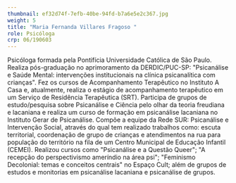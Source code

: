 ```yaml
---
thumbnail: ef32d74f-7efb-40be-94fd-b7a6e5e2c367.jpg
weight: 5
title: "Maria Fernanda Villares Fragoso "
role: Psicóloga
crp: 06/190603
---
```

Psicóloga formada pela Pontifícia Universidade Católica de São Paulo. Realiza pós-graduação no aprimoramento da DERDIC/PUC-SP: "Psicanálise e Saúde Mental: intervenções institucionais na clínica psicanalítica com crianças". Fez os cursos de Acompanhamento Terapêutico no Instituto A Casa e, atualmente, realiza o estágio de acompanhamento terapêutico em um Serviço de Residência Terapêutica (SRT). 
Participa de grupos de estudo/pesquisa sobre Psicanálise e Ciência pelo olhar da teoria freudiana e lacaniana e realiza um curso de formação em psicanálise lacaniana no Instituto Gerar de Psicanálise. 
Compõe a equipe da Rede SUR: Psicanálise e Intervenção Social, através do qual tem realizado trabalhos como: escuta territorial, coordenação de grupo de crianças e atendimentos na rua para população do território na fila de um Centro Municipal de Educação Infantil (CEMEI). 
Realizou cursos como "Psicanálise e a Questão Queer"; "A recepção do perspectivismo ameríndio na área psi"; "Feminismo Decolonial: temas e conceitos centrais" no Espaço Cult; além de grupos de estudos e monitorias em psicanálise lacaniana e psicanálise de grupos.